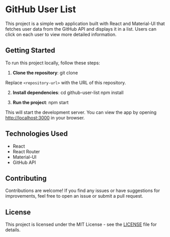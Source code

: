 # GitHub User List

This project is a simple web application built with React and Material-UI that fetches user data from the GitHub API and displays it in a list. Users can click on each user to view more detailed information.

## Getting Started

To run this project locally, follow these steps:

1. **Clone the repository**: 
git clone <repository-url>
   
Replace `<repository-url>` with the URL of this repository.

2. **Install dependencies**:
cd github-user-list
npm install


3. **Run the project**:
npm start

This will start the development server. You can view the app by opening [http://localhost:3000](http://localhost:3000) in your browser.

## Technologies Used

- React
- React Router
- Material-UI
- GitHub API

## Contributing

Contributions are welcome! If you find any issues or have suggestions for improvements, feel free to open an issue or submit a pull request.

## License

This project is licensed under the MIT License - see the [LICENSE](LICENSE) file for details.

